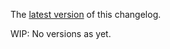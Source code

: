 The [latest version](https://github.com/blockscope/flare-timing/aeson-via-uom/blob/master/changelog.md) of this changelog.

WIP: No versions as yet.
